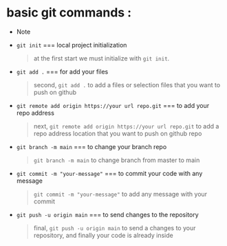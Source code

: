 # basic git commands : 

* > [!NOTE]
  >
  > 
* ```git init``` === local project initialization


  > at the first start we must initialize with ```git init```.

 
* ```git add .``` === for add your files


  > second, ```git add .``` to add a files or selection files that you want to push on github
  

* ```git remote add origin https://your url repo.git``` === to add your repo address


  > next, ```git remote add origin https://your url repo.git``` to add a repo address location that you want to push on github repo
  

* ```git branch -m main``` === to change your branch repo


  > ```git branch -m main``` to change branch from master to main
  

* ```git commit -m "your-message"``` === to commit your code with any message


  > ```git commit -m "your-message"``` to add any message with your commit
  

* ```git push -u origin main``` === to send changes to the repository


  > final, ```git push -u origin main``` to send a changes to your repository, and finally your code is already inside 
